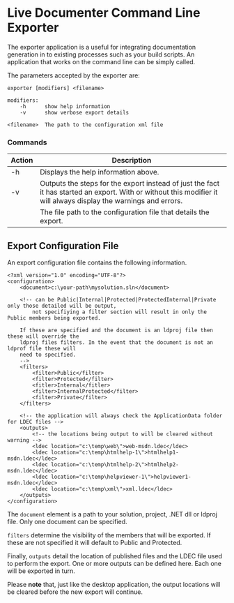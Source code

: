 # Live Documenter Command Line Exporter
The exporter application is a useful for integrating documentation generation in to existing processes such as your build scripts. An application that works on the command line can be simply called.

The parameters accepted by the exporter are:
	
	exporter [modifiers] <filename>

	modifiers:
		-h		show help information
		-v		show verbose export details

	<filename>	The path to the configuration xml file

### Commands

|Action|Description|
|------|-----------|
|-h|Displays the help information above.|
|-v|Outputs the steps for the export instead of just the fact it has started an export. With or without this modifier it will always display the warnings and errors.|
|<filename>|The file path to the configuration file that details the export.|

## Export Configuration File

An export configuration file contains the following information.

	<?xml version="1.0" encoding="UTF-8"?>
	<configuration>
	  	<document>c:\your-path\mysolution.sln</document>
		
		<!-- can be Public|Internal|Protected|ProtectedInternal|Private only those detailed will be output,
			not specifiying a filter section will result in only the Public members being exported.
	    
	    If these are specified and the document is an ldproj file then these will override the 
	    ldproj files filters. In the event that the document is not an ldprof file these will 
	    need to specified.
		-->	
		<filters>
			<filter>Public</filter>
			<filter>Protected</filter>
	    	<fitler>Internal</fitler>
	    	<filter>InternalProtected</filter>
	    	<filter>Private</filter>
		</filters>
	  	
		<!-- the application will always check the ApplicationData folder for LDEC files -->
	  	<outputs>
			<!-- the locations being output to will be cleared without warning -->
		    <ldec location="c:\temp\web\">web-msdn.ldec</ldec>
		    <ldec location="c:\temp\htmlhelp-1\">htmlhelp1-msdn.ldec</ldec>
		    <ldec location="c:\temp\htmlhelp-2\">htmlhelp2-msdn.ldec</ldec>
		    <ldec location="c:\temp\helpviewer-1\">helpviewer1-msdn.ldec</ldec>
		    <ldec location="c:\temp\xml\">xml.ldec</ldec>
		</outputs>
	</configuration>

The `document`  element is a path to your solution, project, .NET dll or ldproj file. Only one document can be specified.

`filters` determine the visibility of the members that will be exported. If these are not specified it will default to Public and Protected.

Finally, `outputs` detail the location of published files and the LDEC file used to perform the export. One or more outputs can be defined here. Each one will be exported in turn.

Please **note** that, just like the desktop application, the output locations will be cleared before the new export will continue.